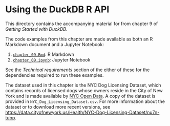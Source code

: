 # Using the DuckDB R API

This directory contains the accompanying material for from chapter 9 of *Getting Started with DuckDB*.

The code examples from this chapter are made available as both an R Markdown document and a Jupyter Notebook:
1. [`chapter_09.Rmd`](./chapter_09.Rmd): R Markdown
2. [`chapter_09.ipynb`](./chapter_09.ipynb): Jupyter Notebook

See the *Technical requirements* section of the either of these for the dependencies required to run these examples.

The dataset used in this chapter is the NYC Dog Licensing Dataset, which contains records of licensed dogs whose owners reside in the City of New York and is made available by [NYC Open Data](https://opendata.cityofnewyork.us). A copy of the dataset is provided in `NYC_Dog_Licensing_Dataset.csv`. For more information about the dataset or to download more recent versions, see https://data.cityofnewyork.us/Health/NYC-Dog-Licensing-Dataset/nu7n-tubp.